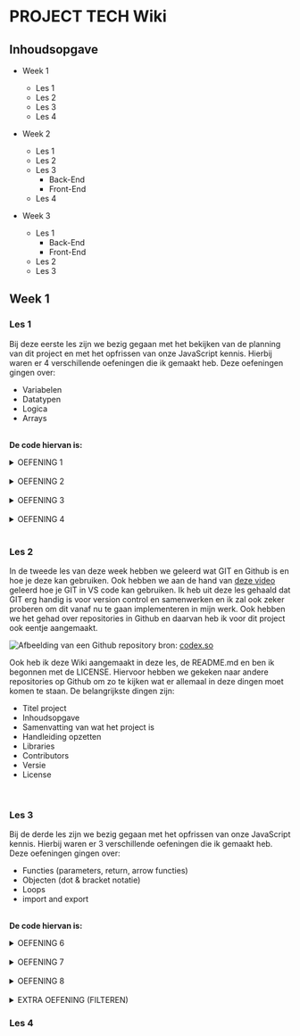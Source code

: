 # PROJECT TECH Wiki

## Inhoudsopgave

* Week 1
  * Les 1
  * Les 2
  * Les 3
  * Les 4

* Week 2
  * Les 1
  * Les 2
  * Les 3
    * Back-End
    * Front-End
  * Les 4

* Week 3
  * Les 1
    * Back-End
    * Front-End
  * Les 2
  * Les 3<br>



## Week 1

### Les 1

Bij deze eerste les zijn we bezig gegaan met het bekijken van de planning van dit project en met het opfrissen van onze JavaScript kennis. 
Hierbij waren er 4 verschillende oefeningen die ik gemaakt heb. Deze oefeningen gingen over:

* Variabelen
* Datatypen
* Logica
* Arrays

<br> **De code hiervan is:**

<details>

<summary>OEFENING 1</summary><br>

```javascript

/* Met de toetscombinatie [CMD] + [/] kun je '//' voor de regel weghalen en terugplaatsen */

/* OPDRACHT 1 Optellen en vergelijken */

// Maak twee variabelen 'getal1' en 'getal2' en wijs er numerieke waarden aan toe.
// Voeg ze samen en sla het resultaat op in een nieuwe variabele 'som'.
// Controleer vervolgens of 'getal1' en 'getal2' aan elkaar gelijk zijn en sla het resultaat op in een variabele 'gelijk'.

let getal1 = 10;
let getal2 = 20;

let som = getal1 + getal2;

console.log(som);

let gelijk = getal1 == getal2;

console.log(gelijk);


/* Opdracht 2 String concatenatie */ 

// Maak drie variabelen 'voornaam', 'tussenvoegsel' en 'achternaam'.
// Voeg ze samen tot een volledige naam en sla het resultaat op in de variabele 'volledigeNaam'.

var voornaam;
var tussenvoegsel;
var achternaam;

var volledigeNaam = `${voornaam} ${tussenvoegsel} ${achternaam}`;

console.log(volledigeNaam);

/* Opdracht 3 Logische operatoren */

// Maak drie variabelen 'isZonnig' (boolean), 'temperatuur' (number) en 'isWeekend' (boolean).
// Gebruik logische operatoren om een nieuwe variabele 'buitenActiviteit' te maken.
// Buitenactiviteit moet waar (true) zijn als het zonnig is, de temperatuur boven 20 graden ligt en het weekend is.
 
 let isZonning = true;
 let temperatuur = 23;
 let isWeekend = false;
 
 let buitenActiviteit = (isZonning == true && temperatuur > 20 && isWeekend == true);

 console.log(buitenActiviteit);
 

/* Opdracht 4 Vergelijking en negatie */

// Maak twee variabelen 'a' en 'b' en wijs er numerieke waarden aan toe.
// Maak een nieuwe variabele 'isNietGelijk' die waar is als 'a' niet gelijk is aan 'b'.

let a = 21;
let b = 43;

isNietGelijk = (a != b);

console.log(isNietGelijk)

```

</details> <br>

<details>
  <summary>OEFENING 2</summary><br>

  ```javascript

/* OPDRACHT 1 Herdeclaratie */

/* Selecteer regel 5 t/m 8. Met de toetscombinatie [CMD] + [/] kun je '//' voor de regel weghalen en terugplaatsen om de opdracht te kunnen maken */

// Probeer de variabele score opnieuw te declareren en kijk of er fouten optreden
let score = 5;
// Plaats hier de juiste declaratie
score = 10;
console.log(score);



/* OPDRACHT 2 Hertoekennen van een constante */

const PI = 3.14;
// Probeer hier een nieuwe waarde aan de constante toe te kennen
// PI = 3.21;
console.log(PI); // Wat wordt hier uitgevoerd?



/* OPDRACHT 3 Function scope */

// Gebruik let en const in plaats van var. Wat is het gevolg voor de uitvoer?
function exampleScope() {
    if (true) {
        var x = 10;
    }
    console.log(x);
}

exampleScope()



/* Opdracht 4 Hoisting van variabele */

// 1. Wat wordt er gelogd en waarom? Test dit.
// console.log(z)
// var z = 15

// 2. Plaats de definitie boven de console.log. Wat is de uitvoer nu?
var z = 15
console.log(z)


/* Opdracht 5a Hoisting van functie declaratie */

// Wat wordt er gelogd en waarom?
hoistingVoorbeeld()

function hoistingVoorbeeld() {
    console.log("Dit is een voorbeeld van hoisting bij functies!")
}


/* Opdracht 5b Hoisting van functie definitie */ 

// Bekijk onderstaande code. Wat verwacht je dat er zal gebeuren?

// hoistingVoorbeeldTwee()

// var hoistingVoorbeeldTwee = function() {
//     console.log("Dit is een voorbeeld van hoisting met een functie-definitie!")
// }

// Plaats het aanroepen van de functie onder de definitie. Wat wordt de uitvoer? Voorspel en test. 

var hoistingVoorbeeldTwee = function() {
    console.log("Dit is een voorbeeld van hoisting met een functie-definitie!")
}

hoistingVoorbeeldTwee()

/* Opdracht 6 Global en local scope */

// Global scope
var globalVar = "Dit is een globale variabele (var)";
let globalLet = "Dit is een globale variabele (let)";
const globalConst = "Dit is een globale variabele (const)";

function voorbeeldScope() {
    // Local scope
    var localVar = "Dit is een lokale variabele (var)";
    let localLet = "Dit is een lokale variabele (let)";
    const localConst = "Dit is een lokale variabele (const)";

    console.log("In de lokale scope:");
    console.log(localVar); // Werkt
    console.log(localLet); // Werkt
    console.log(localConst); // Werkt

    console.log("In de globale scope (toegankelijk vanuit de lokale scope):");
    console.log(globalVar); // Werkt
    console.log(globalLet); // Werkt
    console.log(globalConst); // Werkt
}

// Probeer toegang te krijgen tot lokale variabelen buiten hun scope
// console.log(localVar); // Dit zou een fout veroorzaken
// console.log(localLet); // Dit zou een fout veroorzaken
// console.log(localConst); // Dit zou een fout veroorzaken

// De globale variabelen zijn beschikbaar in de globale scope
console.log("In de globale scope:");
console.log(globalVar); // Werkt
console.log(globalLet); // Werkt
console.log(globalConst); // Werkt

voorbeeldScope(); // Roep de functie aan om de lokale scope te betreden

```

</details> <br>

<details>
  <summary>OEFENING 3</summary> <br>

  ```javascript

  /* Met de toetscombinatie [CMD] + [/] kun je '//' voor de regel weghalen en terugplaatsen */

// Hier zijn vijf oefenopdrachten voor het aanmaken van arrays in JavaScript

/* OPDRACHT 1 Numerieke array */
// Maak een array met de naam `getallen` en voeg drie verschillende numerieke waarden toe.

let getallen = [1, 4, 6];



/* OPDRACHT 2 String array */
// Maak een array met de naam `woorden` en voeg vijf verschillende woorden of zinnen toe als strings.

let woorden = ['woord', 'dit is een zin', 'hallo', 'dit is de 4de zin', 'laatste zin']

/* OPDRACHT 3 Gemengde datatypen */
// Maak een array met de naam `gemengd` en voeg elementen toe van verschillende datatypen, zoals getallen, strings en booleans.

let gemengd = [1, 'woord', true] 

/* OPDRACHT 4 Nested array */
// Maak een array met de naam `nested` en voeg een andere array toe als een van de elementen.

let nested = [gemengd, 24, 'hallo', false]

console.log(nested);

```
</details> <br>

<details>
  <summary>OEFENING 4</summary><br>

  ```javascript
  /* Met de toetscombinatie [CMD] + [/] kun je '//' voor de regel weghalen en terugplaatsen */

// Hier zijn oefenopdrachten voor het gebruiken van array methoden in JavaScript

/* OPDRACHT 1. push */
// Maak een array `getallen` met enkele numerieke waarden. Voeg een nieuw getal toe aan het einde van de array met de `push`-methode.

let getallen = [1, 5, 6, 20];

getallen.push(25);

console.log(getallen);

/* OPDRACHT 2. pop */
// Maak een array `dieren` met enkele stringwaarden. Verwijder het laatste element uit de array met de `pop`-methode.

let dieren = ['leeuw', 'tijger', 'kat', 'giraffe'];

dieren.pop();

console.log(dieren);

/* OPDRACHT 3. shift */
// Maak een array `kleuren` met enkele stringwaarden. Verwijder het eerste element uit de array met de `shift`-methode.

let kleuren = ['rood', 'groen', ' blauw', 'paars', 'oranje']

kleuren.shift();

console.log(kleuren);

/* OPDRACHT 4. unshift */
// Maak een array `fruit` met enkele stringwaarden. Voeg een nieuw element toe aan het begin van de array met de `unshift`-methode.

let fruit = ['appel', 'peer', 'banaan', 'kiwi', 'sinasappel'];

fruit.unshift('lychee');

console.log(fruit);

/* OPDRACHT 5. indexOf */
// Maak een array `steden` met enkele stringwaarden. Gebruik de `indexOf`-methode om de index van een specifieke stad in de array te vinden.

let steden = ['Almere', 'Amsterdam', 'Utrecht', 'Rotterdam'];

console.log(steden.indexOf('Amsterdam'));

/* OPDRACHT 6. splice */
// Maak een array `gerechten` met enkele stringwaarden. Gebruik de `splice`-methode om een specifiek gerecht te vervangen door een nieuw gerecht.

let gerechten = ['sushi', 'pizza', 'pokebowl', 'hamburger'];

gerechten.splice(1, 1, 'pasta');

console.log(gerechten);

/* OPDRACHT 7. slice */
// Maak een array `nummers` met enkele numerieke waarden. Gebruik de `slice`-methode om een nieuw array te maken dat bestaat uit een deel van de originele array.

let nummers = [1, 2, 3, 4, 5, 6]
let nieuweNummers = nummers.slice(0, 3);

console.log(nieuweNummers);

/* OPDRACHT 8. Combinatie van methoden */
// Maak een array `namen` met enkele stringwaarden. Voer verschillende bewerkingen uit op de array, zoals het toevoegen, verwijderen en vervangen van elementen met behulp van verschillende array-methoden.

let namen = ['Jamie', 'Soraya', 'Jan']

namen.push('Yasin');

console.log(namen);

namen.shift();

console.log(namen);

namen.unshift('Tirbeni');

console.log(namen)

let paarNamen = namen.splice(0, 2);

console.log(paarNamen);

paarNamen.splice(0, 1, 'Jamie')

console.log(paarNamen);

```
</details><br>

### Les 2

In de tweede les van deze week hebben we geleerd wat GIT en Github is en hoe je deze kan gebruiken.
Ook hebben we aan de hand van [deze video](https://www.youtube.com/watch?v=i_23KUAEtUM) geleerd hoe je GIT in VS code kan gebruiken.
Ik heb uit deze les gehaald dat GIT erg handig is voor version control en samenwerken en ik zal ook zeker proberen om dit vanaf nu te gaan implementeren in mijn werk.
Ook hebben we het gehad over repositories in Github en daarvan heb ik voor dit project ook eentje aangemaakt.

![Afbeelding van een Github repository](https://static.codex.so/upload/redactor_images/o_602d344e24f1f5ac13cb05022089101e.jpg)
bron: [codex.so](https://codex.so/fork-and-pull-en)

Ook heb ik deze Wiki aangemaakt in deze les, de README.md en ben ik begonnen met de LICENSE.
Hiervoor hebben we gekeken naar andere repositories op Github om zo te kijken wat er allemaal in deze dingen moet komen te staan.
De belangrijkste dingen zijn:

* Titel project
* Inhoudsopgave
* Samenvatting van wat het project is
* Handleiding opzetten
* Libraries
* Contributors
* Versie
* License

<br>

### Les 3

Bij de derde les zijn we bezig gegaan met het opfrissen van onze JavaScript kennis. Hierbij waren er 3 verschillende oefeningen die ik gemaakt heb. Deze oefeningen gingen over:

* Functies (parameters, return, arrow functies)
* Objecten (dot & bracket notatie)
* Loops
* import and export

<br> **De code hiervan is:**

<details>
 <summary>OEFENING 6</summary> <br>
 
 ```javascript
 /* Met de toetscombinatie [CMD] + [/] kun je '//' voor de regel weghalen en terugplaatsen */

/* OPDRACHT 1: Toon een Groetbericht */
// Schrijf een functie-expressie met de naam toonGroet die een groetbericht naar de console logt. De functie accepteert één parameter, naam, en toont een groetbericht met de opgegeven naam.

let toonGroet = function(naam) {
  console.log("Hallo " + naam + "!");
}

toonGroet("Jamie");

/* OPDRACHT 2: Tel getallen op en log het resultaat */
// Schrijf een functie-expressie met de naam telOpEnLog die twee getallen optelt en het resultaat naar de console logt. De functie accepteert twee parameters, getal1 en getal2, telt ze op en logt het resultaat.

let telOpEnLog = function(getal1, getal2) {
  console.log(getal1 + getal2);
}

telOpEnLog(2, 8);

// Onderstaande opdrachten vereisen het gebruik van het return sleutelwoord

/* OPDRACHT 3: Bereken de Oppervlakte van een Rechthoek */
// Schrijf een functie-expressie met de naam `berekenOppervlakteRechthoek` die de oppervlakte van een rechthoek berekent. De functie accepteert twee parameters, `lengte` en `breedte`.

let berekenOppervlakteRechthoek = function(lengte, breedte) {
  return lengte * breedte;
}

console.log(berekenOppervlakteRechthoek(3, 4))

/* OPDRACHT 4: Bepaal of een Getal Even is */
// Schrijf een functie-expressie met de naam `isEven` die controleert of een gegeven getal even is. De functie accepteert één parameter, `getal`.

let isEven = function(getal) {
  if(getal == getal) {
    console.log("Is even")
  } else {
    console.log("Is oneven")
  }
}

isEven(3);

/* OPDRACHT 5: Concateneer Twee Strings */
// Schrijf een functie-expressie met de naam `concateneerStrings` die twee strings concateneert. De functie accepteert twee parameters, `string1` en `string2`.

let concateneerStrings = function(string1, string2) {
  console.log(`${string1} ${string2}`)
}

concateneerStrings("Welkom,", "Jamie")

/* OPDRACHT 6: Herschrijf functies uit opdracht 1 en 5 naar een arrow functie */

let toonGroetArrow = (naam) => {
   console.log("Hallo " + naam + "!");
}

toonGroet("Jamie");


let telOpEnLogArrow = (getal1, getal2) => {
  console.log(getal1 + getal2);
}

telOpEnLogArrow(2, 8);


let berekenOppervlakteRechthoekArrow = (lengte, breedte) => {
  return lengte * breedte;
}

console.log(berekenOppervlakteRechthoekArrow(3, 4))


let isEvenArrow = (getal) => {
  if(getal == getal) {
    console.log("Is even")
  } else {
    console.log("Is oneven")
  }
}

isEvenArrow(3);


let concateneerStringsArrow = (string1, string2) => {
  console.log(`${string1} ${string2}`)
}

concateneerStringsArrow("Welkom,", "Jamie");
```

</details> <br>

<details>
 <summary>OEFENING 7</summary> <br>

 ```javascript
 /* Met de toetscombinatie [CMD] + [/] kun je '//' voor de regel weghalen en terugplaatsen */

/* OPDRACHT 1: Definieer een object */
// Definieer een eenvoudig object met de naam persoon dat de eigenschappen naam en leeftijd heeft. Geef het object de waarden "John" voor naam en 30 voor leeftijd.

let persoon = {
    naam: "John",
    leeftijd: 30
};

/* OPDRACHT 2: Uitbreiding */
// Breid het object persoon uit met verschillende soorten eigenschappen, zoals een string, een numerieke waarde, een boolean, en een array.

persoon.hobbies = ["gamen", "films kijken", "coderen"]
persoon.achternaam = "Bakker"
persoon.hasJob = false
persoon.droomBaan = "developer"

console.log(persoon);

/* OPDRACHT 3: Dot & bracket notation */
// Gebruik zowel dot notatie als bracket notatie om de waarde van de naam-eigenschap van het persoon-object op te halen en naar de console te loggen.

console.log(persoon.naam)
console.log(persoon.achternaam)
console.log(persoon['droomBaan'])
console.log(persoon['hasJob'])

/* OPDRACHT 4: Methode */
// Voeg een methode verjaardagVieren toe aan het persoon-object. Deze methode moet de leeftijd van de persoon met één verhogen. Je kan binnen het object naar de eigenschap leeftijd verwijzen met "this.leeftijd".

let persoon = {
   naam: "John",
   leeftijd: 30,
   verjaardagVieren() {
       this.leeftijd++;
       console.log(this.leeftijd)
   }
};

persoon.verjaardagVieren();

console.log(persoon.leeftijd)

/* OPDRACHT 5: Boodschap loggen */
// Breid de methode verjaardagVieren uit om een bericht naar de console te loggen waarin de naam en nieuwe leeftijd van de persoon worden weergegeven.


persoon.verjaardagVieren = function() {
    console.log(`Gefeliciteerd ${this.naam}, je bent alweer ${this.leeftijd}!`);
}

persoon.verjaardagVieren();
```
</details> <br>

<details>
 <summary>OEFENING 8</summary> <br>
 
 ```javascript
/* Met de toetscombinatie [CMD] + [/] kun je '//' voor de regel weghalen en terugplaatsen */

/* OPDRACHT 1: For loop - Tel tot 5 */
// Schrijf een for-loop die de getallen van 1 tot 5 logt naar de console.

for (let i = 1; i <= 5; i++) {
    console.log(i)
}

/* OPDRACHT 2: For loop - Maak de tafel van 3 */
// Schrijf een for-loop die de tafel van 3 logt naar de console (van 3 tot 30).

for (let i = 1; i <= 10; i++) {
    console.log(i * 3)
}

/* OPDRACHT 3: While loop */
// Programmmer de herhalingen van opdracht 1 met een while loop

let i = 0; 
while(i < 5) {
 i++
 console.log(i)
}

/* OPDRACHT 4: While loop */
// Programmmer de herhalingen van opdracht 2 met een while loop

let i = 0; 
while(i < 10) {
 i++
 console.log(i * 3)
}


/* OPDRACHT 5: For ... of loop - Log kleuren */
// Gegeven een array met kleuren (['rood', 'groen', 'blauw']), schrijf een for...of-loop om elke kleur naar de console te loggen.

let kleuren = ['rood', 'groen', 'blauw']

for (let kleur of kleuren) {
    console.log(kleur);
}


/* OPDRACHT 6: For ... of loop - Lengte van elk woord */
// Gegeven een array met woorden, schrijf een for...of-loop om de lengte van elk woord naar de console te loggen.

let woorden = ['appel', 'banaan', 'kiwi']

for (let letters of woorden) {
    console.log(letters.length)
}


/* OPDRACHT 7: For ... in loop - Log Eigenschappen */
// Gegeven een object met eigenschappen, schrijf een for...in-loop om elke eigenschap naar de console te loggen.

let persoon = { naam: 'John', leeftijd: 25, stad: 'Amsterdam' }

for (let property in persoon) {
    console.log(`${property}: ${persoon[property]}`)
}


/* OPDRACHT 8: For ... in loop - Log waarden */
// Gegeven een object met eigenschappen, schrijf een for...in-loop om elke eigenschap naar de console te loggen.

let telefoon = { merk: 'Samsung', model: 'Galaxy', jaar: 2022 }

for (let waarden in telefoon) {
    console.log(`${telefoon[waarden]}`);
}

```
</details> <br>

<details>
  <summary>EXTRA OEFENING (FILTEREN)</summary> <br>

  ```javascript

```
</details>

### Les 4
